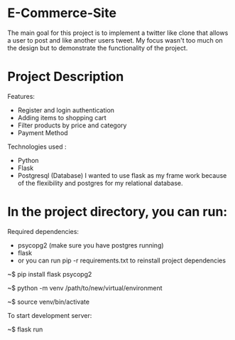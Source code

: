 # E-Commerce-Site

The main goal for this project is to implement a twitter like clone that allows a user to post and like another users tweet. My focus wasn't too much on the design but to demonstrate the functionality of the project.

# Project Description
Features:

- Register and login authentication
- Adding items to shopping cart
- Filter products by price and category
- Payment Method

Technologies used :

- Python
- Flask
- Postgresql (Database)
I wanted to use flask as my frame work because of the flexibility and postgres for my relational database.

# In the project directory, you can run:

Required dependencies:
- psycopg2 (make sure you have postgres running)
- flask 
- or you can run pip -r requirements.txt to reinstall project dependencies

~$ pip install flask psycopg2

~$ python -m venv /path/to/new/virtual/environment

~$ source venv/bin/activate

To start development server:

~$ flask run
